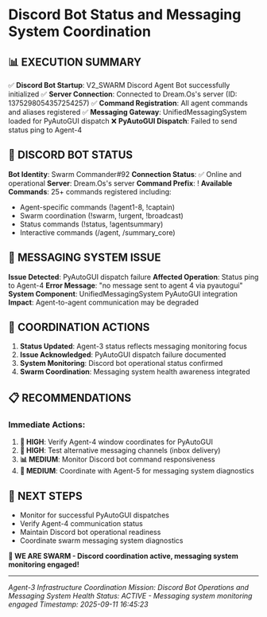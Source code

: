 # Discord Bot Status and Messaging System Coordination

## 📊 EXECUTION SUMMARY
✅ **Discord Bot Startup**: V2_SWARM Discord Agent Bot successfully initialized
✅ **Server Connection**: Connected to Dream.Os's server (ID: 1375298054357254257)
✅ **Command Registration**: All agent commands and aliases registered
✅ **Messaging Gateway**: UnifiedMessagingSystem loaded for PyAutoGUI dispatch
❌ **PyAutoGUI Dispatch**: Failed to send status ping to Agent-4

## 🐝 DISCORD BOT STATUS
**Bot Identity**: Swarm Commander#92
**Connection Status**: ✅ Online and operational
**Server**: Dream.Os's server
**Command Prefix**: !
**Available Commands**: 25+ commands registered including:
- Agent-specific commands (!agent1-8, !captain)
- Swarm coordination (!swarm, !urgent, !broadcast)
- Status commands (!status, !agentsummary)
- Interactive commands (/agent, /summary_core)

## 📢 MESSAGING SYSTEM ISSUE
**Issue Detected**: PyAutoGUI dispatch failure
**Affected Operation**: Status ping to Agent-4
**Error Message**: "no message sent to agent 4 via pyautogui"
**System Component**: UnifiedMessagingSystem PyAutoGUI integration
**Impact**: Agent-to-agent communication may be degraded

## 🔧 COORDINATION ACTIONS
1. **Status Updated**: Agent-3 status reflects messaging monitoring focus
2. **Issue Acknowledged**: PyAutoGUI dispatch failure documented
3. **System Monitoring**: Discord bot operational status confirmed
4. **Swarm Coordination**: Messaging system health awareness integrated

## 📋 RECOMMENDATIONS
### Immediate Actions:
1. **🔄 HIGH**: Verify Agent-4 window coordinates for PyAutoGUI
2. **🔄 HIGH**: Test alternative messaging channels (inbox delivery)
3. **📊 MEDIUM**: Monitor Discord bot command responsiveness
4. **🐝 MEDIUM**: Coordinate with Agent-5 for messaging system diagnostics

## 🎯 NEXT STEPS
- Monitor for successful PyAutoGUI dispatches
- Verify Agent-4 communication status
- Maintain Discord bot operational readiness
- Coordinate swarm messaging system diagnostics

**🐝 WE ARE SWARM - Discord coordination active, messaging system monitoring engaged!**

---
*Agent-3 Infrastructure Coordination*
*Mission: Discord Bot Operations and Messaging System Health*
*Status: ACTIVE - Messaging system monitoring engaged*
*Timestamp: 2025-09-11 16:45:23*
